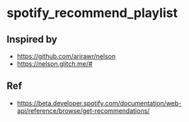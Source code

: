 # spotify_recommend_playlist

## Inspired by 
- https://github.com/arirawr/nelson
- https://nelson.glitch.me/#

## Ref 
- https://beta.developer.spotify.com/documentation/web-api/reference/browse/get-recommendations/
